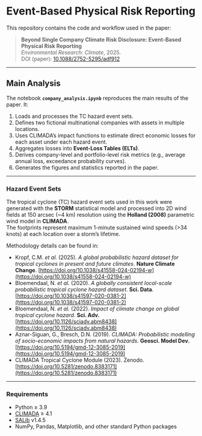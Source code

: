 # Event-Based Physical Risk Reporting

This repository contains the code and workflow used in the paper:

> **Beyond Single Company Climate Risk Disclosure: Event-Based Physical Risk Reporting**  
> *Environmental Research: Climate*, 2025.  
> DOI (paper): [10.1088/2752-5295/adf912](https://doi.org/.... )

---

## Main Analysis

The notebook **`company_analysis.ipynb`** reproduces the main results of the paper. It:  
1. Loads and processes the TC hazard event sets.  
2. Defines two fictional multinational companies with assets in multiple locations.  
3. Uses CLIMADA’s impact functions to estimate direct economic losses for each asset under each hazard event.  
4. Aggregates losses into **Event-Loss Tables (ELTs)**.  
5. Derives company-level and portfolio-level risk metrics (e.g., average annual loss, exceedance probability curves).  
6. Generates the figures and statistics reported in the paper.

---

### Hazard Event Sets

The tropical cyclone (TC) hazard event sets used in this work were generated with the **STORM** statistical model and processed into 2D wind fields at 150 arcsec (~4 km) resolution using the **Holland (2008)** parametric wind model in **CLIMADA**.  
The footprints represent maximum 1-minute sustained wind speeds (>34 knots) at each location over a storm’s lifetime.

Methodology details can be found in:  
- Kropf, C.M. *et al.* (2025). *A global probabilistic hazard dataset for tropical cyclones in present and future climates*. **Nature Climate Change**. [https://doi.org/10.1038/s41558-024-02194-w](https://doi.org/10.1038/s41558-024-02194-w)  
- Bloemendaal, N. *et al.* (2020). *A globally consistent local-scale probabilistic tropical cyclone hazard dataset*. **Sci. Data**. [https://doi.org/10.1038/s41597-020-0381-2](https://doi.org/10.1038/s41597-020-0381-2)  
- Bloemendaal, N. *et al.* (2022). *Impact of climate change on global tropical cyclone hazard*. **Sci. Adv.** [https://doi.org/10.1126/sciadv.abm8438](https://doi.org/10.1126/sciadv.abm8438)  
- Aznar-Siguan, G., Bresch, D.N. (2019). *CLIMADA: Probabilistic modelling of socio-economic impacts from natural hazards*. **Geosci. Model Dev.** [https://doi.org/10.5194/gmd-12-3085-2019](https://doi.org/10.5194/gmd-12-3085-2019)  
- CLIMADA Tropical Cyclone Module (2023). Zenodo. [https://doi.org/10.5281/zenodo.8383171](https://doi.org/10.5281/zenodo.8383171)

---

### Requirements

- Python ≥ 3.9  
- [CLIMADA](https://github.com/CLIMADA-project/climada_python) ≥ 4.1  
- [SALib](https://salib.readthedocs.io/) v1.4.5  
- NumPy, Pandas, Matplotlib, and other standard Python packages
